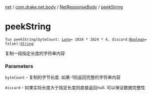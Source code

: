 [net](../../index.md) / [com.drake.net.body](../index.md) / [NetResponseBody](index.md) / [peekString](./peek-string.md)

# peekString

`fun peekString(byteCount: `[`Long`](https://kotlinlang.org/api/latest/jvm/stdlib/kotlin/-long/index.html)` = 1024 * 1024 * 4, discard: `[`Boolean`](https://kotlinlang.org/api/latest/jvm/stdlib/kotlin/-boolean/index.html)` = false): `[`String`](https://kotlinlang.org/api/latest/jvm/stdlib/kotlin/-string/index.html)

复制一段指定长度的字符串内容

### Parameters

`byteCount` - 复制的字节长度. 如果-1则返回完整的字符串内容

`discard` - 如果实际长度大于指定长度则直接返回null. 可以保证数据完整性